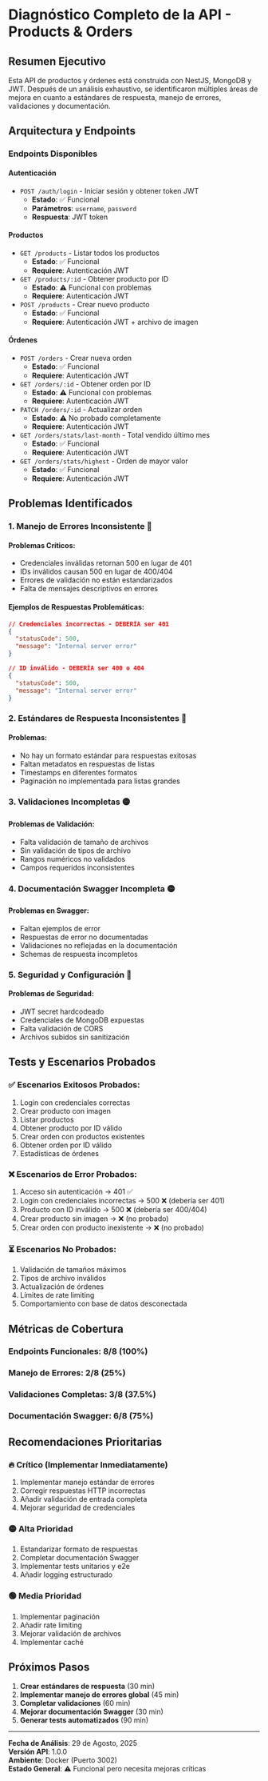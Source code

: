# Diagnóstico Completo de la API - Products & Orders

## Resumen Ejecutivo

Esta API de productos y órdenes está construida con NestJS, MongoDB y JWT. Después de un análisis exhaustivo, se identificaron múltiples áreas de mejora en cuanto a estándares de respuesta, manejo de errores, validaciones y documentación.

## Arquitectura y Endpoints

### Endpoints Disponibles

#### Autenticación
- `POST /auth/login` - Iniciar sesión y obtener token JWT
  - **Estado**: ✅ Funcional
  - **Parámetros**: `username`, `password`
  - **Respuesta**: JWT token

#### Productos
- `GET /products` - Listar todos los productos
  - **Estado**: ✅ Funcional
  - **Requiere**: Autenticación JWT
- `GET /products/:id` - Obtener producto por ID
  - **Estado**: ⚠️ Funcional con problemas
  - **Requiere**: Autenticación JWT
- `POST /products` - Crear nuevo producto
  - **Estado**: ✅ Funcional
  - **Requiere**: Autenticación JWT + archivo de imagen

#### Órdenes
- `POST /orders` - Crear nueva orden
  - **Estado**: ✅ Funcional
  - **Requiere**: Autenticación JWT
- `GET /orders/:id` - Obtener orden por ID
  - **Estado**: ⚠️ Funcional con problemas
  - **Requiere**: Autenticación JWT
- `PATCH /orders/:id` - Actualizar orden
  - **Estado**: ⚠️ No probado completamente
  - **Requiere**: Autenticación JWT
- `GET /orders/stats/last-month` - Total vendido último mes
  - **Estado**: ✅ Funcional
  - **Requiere**: Autenticación JWT
- `GET /orders/stats/highest` - Orden de mayor valor
  - **Estado**: ✅ Funcional
  - **Requiere**: Autenticación JWT

## Problemas Identificados

### 1. **Manejo de Errores Inconsistente** 🔴

#### Problemas Críticos:
- Credenciales inválidas retornan 500 en lugar de 401
- IDs inválidos causan 500 en lugar de 400/404
- Errores de validación no están estandarizados
- Falta de mensajes descriptivos en errores

#### Ejemplos de Respuestas Problemáticas:
```json
// Credenciales incorrectas - DEBERÍA ser 401
{
  "statusCode": 500,
  "message": "Internal server error"
}

// ID inválido - DEBERÍA ser 400 o 404
{
  "statusCode": 500,
  "message": "Internal server error"
}
```

### 2. **Estándares de Respuesta Inconsistentes** 🔴

#### Problemas:
- No hay un formato estándar para respuestas exitosas
- Faltan metadatos en respuestas de listas
- Timestamps en diferentes formatos
- Paginación no implementada para listas grandes

### 3. **Validaciones Incompletas** 🟡

#### Problemas de Validación:
- Falta validación de tamaño de archivos
- Sin validación de tipos de archivo
- Rangos numéricos no validados
- Campos requeridos inconsistentes

### 4. **Documentación Swagger Incompleta** 🟡

#### Problemas en Swagger:
- Faltan ejemplos de error
- Respuestas de error no documentadas
- Validaciones no reflejadas en la documentación
- Schemas de respuesta incompletos

### 5. **Seguridad y Configuración** 🔴

#### Problemas de Seguridad:
- JWT secret hardcodeado
- Credenciales de MongoDB expuestas
- Falta validación de CORS
- Archivos subidos sin sanitización

## Tests y Escenarios Probados

### ✅ Escenarios Exitosos Probados:
1. Login con credenciales correctas
2. Crear producto con imagen
3. Listar productos
4. Obtener producto por ID válido
5. Crear orden con productos existentes
6. Obtener orden por ID válido
7. Estadísticas de órdenes

### ❌ Escenarios de Error Probados:
1. Acceso sin autenticación → 401 ✅
2. Login con credenciales incorrectas → 500 ❌ (debería ser 401)
3. Producto con ID inválido → 500 ❌ (debería ser 400/404)
4. Crear producto sin imagen → ❌ (no probado)
5. Crear orden con producto inexistente → ❌ (no probado)

### ⏳ Escenarios No Probados:
1. Validación de tamaños máximos
2. Tipos de archivo inválidos
3. Actualización de órdenes
4. Límites de rate limiting
5. Comportamiento con base de datos desconectada

## Métricas de Cobertura

### Endpoints Funcionales: 8/8 (100%)
### Manejo de Errores: 2/8 (25%)
### Validaciones Completas: 3/8 (37.5%)
### Documentación Swagger: 6/8 (75%)

## Recomendaciones Prioritarias

### 🔥 Crítico (Implementar Inmediatamente)
1. Implementar manejo estándar de errores
2. Corregir respuestas HTTP incorrectas
3. Añadir validación de entrada completa
4. Mejorar seguridad de credenciales

### 🟡 Alta Prioridad
1. Estandarizar formato de respuestas
2. Completar documentación Swagger
3. Implementar tests unitarios y e2e
4. Añadir logging estructurado

### 🟢 Media Prioridad
1. Implementar paginación
2. Añadir rate limiting
3. Mejorar validación de archivos
4. Implementar caché

## Próximos Pasos

1. **Crear estándares de respuesta** (30 min)
2. **Implementar manejo de errores global** (45 min)
3. **Completar validaciones** (60 min)
4. **Mejorar documentación Swagger** (30 min)
5. **Generar tests automatizados** (90 min)

---

**Fecha de Análisis**: 29 de Agosto, 2025  
**Versión API**: 1.0.0  
**Ambiente**: Docker (Puerto 3002)  
**Estado General**: ⚠️ Funcional pero necesita mejoras críticas